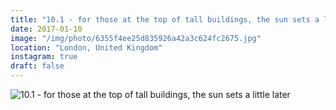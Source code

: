 ```yaml
---
title: "10.1 - for those at the top of tall buildings, the sun sets a little later"
date: 2017-01-10
image: "/img/photo/6355f4ee25d835926a42a3c624fc2675.jpg"
location: "London, United Kingdom"
instagram: true
draft: false
---
```


![10.1 - for those at the top of tall buildings, the sun sets a little later](/img/photo/6355f4ee25d835926a42a3c624fc2675.jpg)

